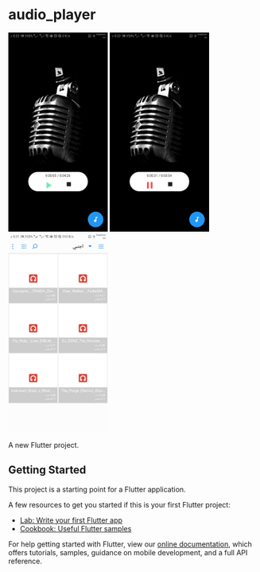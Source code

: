 # audio_player
<p float="left">
  <img src="https://github.com/EslamFares/AuidoPlayer/blob/master/assets/img_from_app/4.jpeg?raw" width="200" />
  <img src="https://github.com/EslamFares/AuidoPlayer/blob/master/assets/img_from_app/5.jpeg?raw=true" width="200" /> 
  <img src="https://github.com/EslamFares/AuidoPlayer/blob/master/assets/img_from_app/6.jpeg?raw=true" width="200" />
</p>
A new Flutter project.

## Getting Started

This project is a starting point for a Flutter application.

A few resources to get you started if this is your first Flutter project:

- [Lab: Write your first Flutter app](https://flutter.dev/docs/get-started/codelab)
- [Cookbook: Useful Flutter samples](https://flutter.dev/docs/cookbook)

For help getting started with Flutter, view our
[online documentation](https://flutter.dev/docs), which offers tutorials,
samples, guidance on mobile development, and a full API reference.
